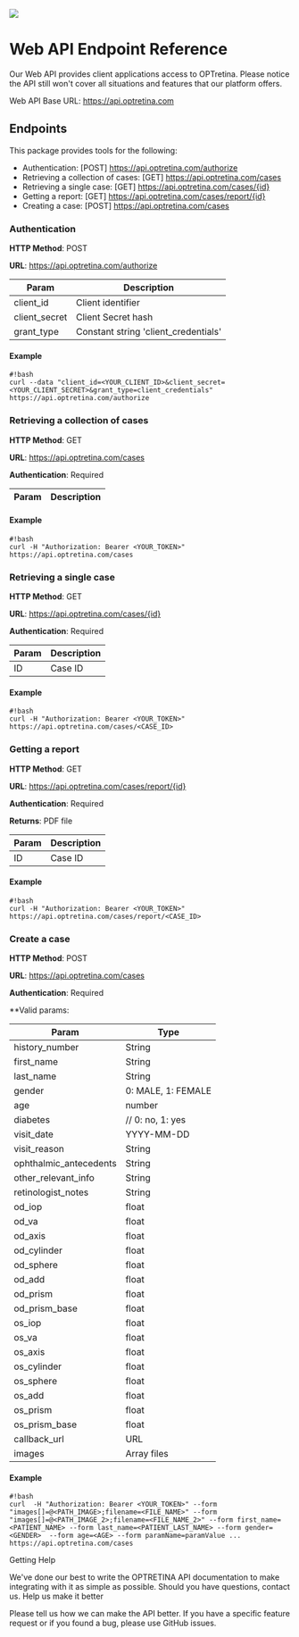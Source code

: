 ![](http://www.optretina.com/wp-content/uploads/2014/11/logo-optretina.png)

# Web API Endpoint Reference

Our Web API provides client applications access to OPTretina. Please notice the API still won't cover all situations and features that our platform offers.

Web API Base URL: https://api.optretina.com

## Endpoints

This package provides tools for the following:

- Authentication: [POST] https://api.optretina.com/authorize
- Retrieving a collection of cases: [GET] https://api.optretina.com/cases
- Retrieving a single case: [GET] https://api.optretina.com/cases/{id}
- Getting a report: [GET] https://api.optretina.com/cases/report/{id}
- Creating a case: [POST] https://api.optretina.com/cases

### Authentication

**HTTP Method**: POST

**URL**: https://api.optretina.com/authorize

Param  | Description
------------- | -------------
client_id  | Client identifier
client_secret  | Client Secret hash
grant_type | Constant string 'client_credentials'


#### Example

```
#!bash
curl --data "client_id=<YOUR_CLIENT_ID>&client_secret=<YOUR_CLIENT_SECRET>&grant_type=client_credentials" https://api.optretina.com/authorize
```

### Retrieving a collection of cases

**HTTP Method**: GET

**URL**: https://api.optretina.com/cases

**Authentication**: Required

Param  | Description
------------- | -------------


#### Example

```
#!bash
curl -H "Authorization: Bearer <YOUR_TOKEN>" https://api.optretina.com/cases
```

### Retrieving a single case

**HTTP Method**: GET

**URL**: https://api.optretina.com/cases/{id}

**Authentication**: Required

Param  | Description
------------- | -------------
ID  | Case ID



#### Example

```
#!bash
curl -H "Authorization: Bearer <YOUR_TOKEN>" https://api.optretina.com/cases/<CASE_ID>
```
### Getting a report

**HTTP Method**: GET

**URL**: https://api.optretina.com/cases/report/{id}

**Authentication**: Required

**Returns**: PDF file

Param  | Description
------------- | -------------
ID  | Case ID



#### Example

```
#!bash
curl -H "Authorization: Bearer <YOUR_TOKEN>" https://api.optretina.com/cases/report/<CASE_ID>
```

### Create a case

**HTTP Method**: POST

**URL**: https://api.optretina.com/cases

**Authentication**: Required

**Valid params:

Param  | Type
------------- | -------------
history_number  | String
first_name  | String
last_name  | String
gender  | 0: MALE, 1: FEMALE
age  | number
diabetes  | // 0: no, 1: yes
visit_date  | YYYY-MM-DD
visit_reason  | String
ophthalmic_antecedents  | String
other_relevant_info  | String
retinologist_notes  | String
od_iop  | float
od_va  | float
od_axis  | float
od_cylinder  | float
od_sphere  | float
od_add  | float
od_prism  | float
od_prism_base  | float
os_iop  | float
os_va  | float
os_axis  | float
os_cylinder  | float
os_sphere  | float
os_add  | float
os_prism  | float
os_prism_base  | float
callback_url | URL
images | Array files

#### Example

```
#!bash
curl  -H "Authorization: Bearer <YOUR_TOKEN>" --form "images[]=@<PATH_IMAGE>;filename=<FILE_NAME>" --form "images[]=@<PATH_IMAGE_2>;filename=<FILE_NAME_2>" --form first_name=<PATIENT_NAME> --form last_name=<PATIENT_LAST_NAME> --form gender=<GENDER>  --form age=<AGE> --form paramName=paramValue ... https://api.optretina.com/cases
```

Getting Help

We've done our best to write the OPTRETINA API documentation to make integrating with it as simple as possible. Should you have questions, contact us.
Help us make it better

Please tell us how we can make the API better. If you have a specific feature request or if you found a bug, please use GitHub issues.
